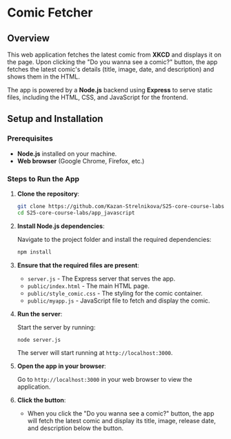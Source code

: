 # Comic Fetcher

## Overview

This web application fetches the latest comic from **XKCD** and displays it on the page. Upon clicking the "Do you wanna see a comic?" button, the app fetches the latest comic's details (title, image, date, and description) and shows them in the HTML.

The app is powered by a **Node.js** backend using **Express** to serve static files, including the HTML, CSS, and JavaScript for the frontend.

## Setup and Installation

### Prerequisites

- **Node.js** installed on your machine.
- **Web browser** (Google Chrome, Firefox, etc.)

### Steps to Run the App

1. **Clone the repository**:

   ```bash
   git clone https://github.com/Kazan-Strelnikova/S25-core-course-labs.git
   cd S25-core-course-labs/app_javascript
   ```

2. **Install Node.js dependencies**:

   Navigate to the project folder and install the required dependencies:

   ```bash
   npm install
   ```

3. **Ensure that the required files are present**:
   - `server.js` - The Express server that serves the app.
   - `public/index.html` - The main HTML page.
   - `public/style_comic.css` - The styling for the comic container.
   - `public/myapp.js` - JavaScript file to fetch and display the comic.

4. **Run the server**:

   Start the server by running:

   ```bash
   node server.js
   ```

   The server will start running at `http://localhost:3000`.

5. **Open the app in your browser**:

   Go to `http://localhost:3000` in your web browser to view the application.

6. **Click the button**:
   - When you click the "Do you wanna see a comic?" button, the app will fetch the latest comic and display its title, image, release date, and description below the button.
